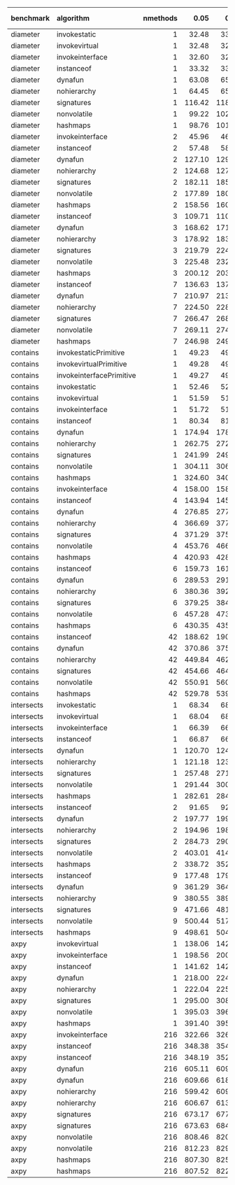 |benchmark  |algorithm                | nmethods|   0.05|   0.50|   0.95|   mean| overhead 0.05| overhead 0.50| overhead 0.95| overhead mean|
|:----------|:------------------------|--------:|------:|------:|------:|------:|-------------:|-------------:|-------------:|-------------:|
|diameter   |invokestatic             |        1|  32.48|  33.11|  33.17|  32.88|          0.00|          0.00|          0.00|          0.00|
|diameter   |invokevirtual            |        1|  32.48|  32.82|  32.93|  32.72|          0.00|          0.00|          0.00|          0.00|
|diameter   |invokeinterface          |        1|  32.60|  32.95|  33.21|  32.84|          0.00|          0.00|          0.00|          0.00|
|diameter   |instanceof               |        1|  33.32|  33.71|  34.07|  33.76|          0.00|          0.00|          0.00|          0.00|
|diameter   |dynafun                  |        1|  63.08|  65.05|  65.97|  64.65|          0.12|          0.12|          0.12|          0.12|
|diameter   |nohierarchy              |        1|  64.45|  65.89|  66.84|  65.74|          0.12|          0.12|          0.12|          0.12|
|diameter   |signatures               |        1| 116.42| 118.16| 123.31| 119.75|          0.33|          0.33|          0.34|          0.33|
|diameter   |nonvolatile              |        1|  99.22| 102.68| 104.15| 101.84|          0.26|          0.27|          0.27|          0.26|
|diameter   |hashmaps                 |        1|  98.76| 101.83| 103.74| 101.10|          0.26|          0.26|          0.26|          0.26|
|diameter   |invokeinterface          |        2|  45.96|  46.08|  47.49|  46.65|         -0.04|         -0.04|         -0.04|         -0.04|
|diameter   |instanceof               |        2|  57.48|  58.07|  58.17|  57.84|          0.00|          0.00|          0.00|          0.00|
|diameter   |dynafun                  |        2| 127.10| 129.48| 131.15| 129.04|          0.26|          0.27|          0.27|          0.26|
|diameter   |nohierarchy              |        2| 124.68| 127.29| 128.43| 126.54|          0.25|          0.26|          0.26|          0.25|
|diameter   |signatures               |        2| 182.11| 185.57| 188.67| 185.26|          0.47|          0.48|          0.48|          0.47|
|diameter   |nonvolatile              |        2| 177.89| 180.46| 185.28| 181.27|          0.45|          0.46|          0.46|          0.46|
|diameter   |hashmaps                 |        2| 158.56| 160.92| 164.88| 162.12|          0.38|          0.38|          0.39|          0.39|
|diameter   |instanceof               |        3| 109.71| 110.14| 116.28| 111.10|          0.00|          0.00|          0.00|          0.00|
|diameter   |dynafun                  |        3| 168.62| 171.64| 173.58| 171.14|          0.23|          0.24|          0.22|          0.23|
|diameter   |nohierarchy              |        3| 178.92| 183.09| 186.17| 182.31|          0.27|          0.28|          0.26|          0.27|
|diameter   |signatures               |        3| 219.79| 224.67| 227.12| 223.62|          0.44|          0.44|          0.42|          0.43|
|diameter   |nonvolatile              |        3| 225.48| 232.37| 233.15| 230.15|          0.46|          0.47|          0.44|          0.46|
|diameter   |hashmaps                 |        3| 200.12| 203.99| 206.38| 203.25|          0.36|          0.36|          0.34|          0.35|
|diameter   |instanceof               |        7| 136.63| 137.38| 138.38| 137.54|          0.00|          0.00|          0.00|          0.00|
|diameter   |dynafun                  |        7| 210.97| 213.28| 216.78| 213.62|          0.28|          0.28|          0.28|          0.28|
|diameter   |nohierarchy              |        7| 224.50| 228.18| 231.69| 228.13|          0.33|          0.34|          0.34|          0.33|
|diameter   |signatures               |        7| 266.47| 268.85| 274.00| 269.95|          0.49|          0.49|          0.49|          0.49|
|diameter   |nonvolatile              |        7| 269.11| 274.68| 277.60| 273.16|          0.50|          0.51|          0.50|          0.50|
|diameter   |hashmaps                 |        7| 246.98| 249.97| 254.36| 250.58|          0.42|          0.42|          0.42|          0.42|
|contains   |invokestaticPrimitive    |        1|  49.23|  49.79|  49.88|  49.46|          0.00|          0.00|          0.00|          0.00|
|contains   |invokevirtualPrimitive   |        1|  49.28|  49.42|  49.61|  49.44|          0.00|          0.00|          0.00|          0.00|
|contains   |invokeinterfacePrimitive |        1|  49.27|  49.37|  51.81|  50.18|          0.00|          0.00|          0.00|          0.00|
|contains   |invokestatic             |        1|  52.46|  52.91|  53.22|  52.75|         -0.01|         -0.01|         -0.01|         -0.01|
|contains   |invokevirtual            |        1|  51.59|  51.86|  52.02|  51.82|         -0.01|         -0.01|         -0.01|         -0.01|
|contains   |invokeinterface          |        1|  51.72|  51.80|  62.85|  56.34|         -0.01|         -0.01|         -0.01|         -0.01|
|contains   |instanceof               |        1|  80.34|  81.08|  82.58|  81.35|          0.00|          0.00|          0.00|          0.00|
|contains   |dynafun                  |        1| 174.94| 178.43| 182.60| 178.96|          0.04|          0.04|          0.04|          0.04|
|contains   |nohierarchy              |        1| 262.75| 272.98| 275.22| 268.84|          0.08|          0.09|          0.09|          0.08|
|contains   |signatures               |        1| 241.99| 249.60| 255.96| 248.85|          0.07|          0.07|          0.08|          0.07|
|contains   |nonvolatile              |        1| 304.11| 306.18| 322.37| 312.34|          0.10|          0.10|          0.11|          0.10|
|contains   |hashmaps                 |        1| 324.60| 340.12| 342.16| 333.93|          0.11|          0.12|          0.11|          0.11|
|contains   |invokeinterface          |        4| 158.00| 158.47| 159.99| 159.09|          0.01|          0.01|          0.01|          0.01|
|contains   |instanceof               |        4| 143.94| 145.54| 147.31| 145.61|          0.00|          0.00|          0.00|          0.00|
|contains   |dynafun                  |        4| 276.85| 277.65| 282.30| 279.65|          0.06|          0.06|          0.06|          0.06|
|contains   |nohierarchy              |        4| 366.69| 377.33| 379.80| 372.65|          0.10|          0.10|          0.10|          0.10|
|contains   |signatures               |        4| 371.29| 375.50| 402.81| 385.32|          0.10|          0.10|          0.11|          0.11|
|contains   |nonvolatile              |        4| 453.76| 466.91| 473.95| 464.75|          0.14|          0.14|          0.14|          0.14|
|contains   |hashmaps                 |        4| 420.93| 428.98| 439.17| 429.67|          0.12|          0.13|          0.13|          0.13|
|contains   |instanceof               |        6| 159.73| 161.30| 162.33| 160.97|          0.00|          0.00|          0.00|          0.00|
|contains   |dynafun                  |        6| 289.53| 291.71| 296.03| 292.86|          0.06|          0.06|          0.06|          0.06|
|contains   |nohierarchy              |        6| 380.36| 392.73| 392.71| 386.03|          0.10|          0.10|          0.10|          0.10|
|contains   |signatures               |        6| 379.25| 384.03| 391.55| 385.31|          0.10|          0.10|          0.10|          0.10|
|contains   |nonvolatile              |        6| 457.28| 473.69| 477.08| 467.61|          0.13|          0.14|          0.14|          0.14|
|contains   |hashmaps                 |        6| 430.35| 435.38| 452.21| 440.59|          0.12|          0.12|          0.13|          0.12|
|contains   |instanceof               |       42| 188.62| 190.30| 191.58| 190.10|          0.00|          0.00|          0.00|          0.00|
|contains   |dynafun                  |       42| 370.86| 375.57| 381.72| 375.94|          0.08|          0.08|          0.08|          0.08|
|contains   |nohierarchy              |       42| 449.84| 462.54| 465.26| 457.38|          0.12|          0.12|          0.12|          0.12|
|contains   |signatures               |       42| 454.66| 464.39| 470.58| 461.74|          0.12|          0.12|          0.12|          0.12|
|contains   |nonvolatile              |       42| 550.91| 560.88| 569.28| 560.05|          0.16|          0.17|          0.17|          0.17|
|contains   |hashmaps                 |       42| 529.78| 539.49| 549.48| 538.73|          0.15|          0.16|          0.16|          0.16|
|intersects |invokestatic             |        1|  68.34|  68.59|  72.83|  69.43|          0.00|          0.00|          0.00|          0.00|
|intersects |invokevirtual            |        1|  68.04|  68.58|  68.99|  68.53|          0.00|          0.00|          0.00|          0.00|
|intersects |invokeinterface          |        1|  66.39|  66.50|  67.87|  67.06|          0.00|          0.00|          0.00|          0.00|
|intersects |instanceof               |        1|  66.87|  66.97|  70.77|  69.03|          0.00|          0.00|          0.00|          0.00|
|intersects |dynafun                  |        1| 120.70| 124.42| 129.15| 125.09|          0.03|          0.03|          0.03|          0.03|
|intersects |nohierarchy              |        1| 121.18| 123.73| 128.74| 124.60|          0.03|          0.03|          0.03|          0.03|
|intersects |signatures               |        1| 257.48| 271.25| 274.41| 265.35|          0.10|          0.11|          0.11|          0.10|
|intersects |nonvolatile              |        1| 291.44| 300.64| 308.75| 298.57|          0.12|          0.12|          0.13|          0.12|
|intersects |hashmaps                 |        1| 282.61| 284.44| 295.59| 288.08|          0.12|          0.11|          0.12|          0.12|
|intersects |instanceof               |        2|  91.65|  92.53|  93.41|  92.55|          0.00|          0.00|          0.00|          0.00|
|intersects |dynafun                  |        2| 197.77| 199.52| 204.43| 200.53|          0.05|          0.05|          0.05|          0.05|
|intersects |nohierarchy              |        2| 194.96| 198.52| 203.58| 198.10|          0.04|          0.04|          0.05|          0.04|
|intersects |signatures               |        2| 284.73| 290.60| 297.04| 290.81|          0.08|          0.08|          0.09|          0.08|
|intersects |nonvolatile              |        2| 403.01| 414.25| 425.56| 413.87|          0.13|          0.14|          0.14|          0.14|
|intersects |hashmaps                 |        2| 338.72| 352.26| 360.11| 350.71|          0.10|          0.11|          0.11|          0.11|
|intersects |instanceof               |        9| 177.48| 179.06| 185.09| 179.76|          0.00|          0.00|          0.00|          0.00|
|intersects |dynafun                  |        9| 361.29| 364.25| 372.83| 366.02|          0.08|          0.08|          0.08|          0.08|
|intersects |nohierarchy              |        9| 380.55| 389.60| 392.39| 388.20|          0.09|          0.09|          0.09|          0.09|
|intersects |signatures               |        9| 471.66| 481.69| 487.87| 479.54|          0.13|          0.13|          0.13|          0.13|
|intersects |nonvolatile              |        9| 500.44| 517.58| 529.77| 517.19|          0.14|          0.15|          0.15|          0.15|
|intersects |hashmaps                 |        9| 498.61| 504.56| 527.04| 511.60|          0.14|          0.14|          0.15|          0.14|
|axpy       |invokevirtual            |        1| 138.06| 142.41| 143.64| 142.24|          0.00|          0.00|          0.00|          0.00|
|axpy       |invokeinterface          |        1| 198.56| 200.52| 201.64| 200.01|          0.04|          0.04|          0.04|          0.04|
|axpy       |instanceof               |        1| 141.62| 142.32| 143.57| 142.68|          0.00|          0.00|          0.00|          0.00|
|axpy       |dynafun                  |        1| 218.00| 224.32| 225.28| 222.04|          0.06|          0.06|          0.06|          0.06|
|axpy       |nohierarchy              |        1| 222.04| 225.37| 229.66| 226.02|          0.06|          0.06|          0.06|          0.06|
|axpy       |signatures               |        1| 295.00| 308.23| 314.18| 303.07|          0.12|          0.12|          0.13|          0.12|
|axpy       |nonvolatile              |        1| 395.03| 396.48| 416.62| 405.43|          0.19|          0.19|          0.20|          0.20|
|axpy       |hashmaps                 |        1| 391.40| 395.99| 410.20| 400.99|          0.19|          0.19|          0.20|          0.19|
|axpy       |invokeinterface          |      216| 322.66| 326.00| 343.97| 333.42|         -0.02|         -0.02|         -0.01|         -0.01|
|axpy       |instanceof               |      216| 348.38| 354.77| 359.38| 353.56|          0.00|          0.00|          0.00|          0.00|
|axpy       |instanceof               |      216| 348.19| 352.91| 357.82| 353.13|          0.00|          0.00|          0.00|          0.00|
|axpy       |dynafun                  |      216| 605.11| 609.56| 620.62| 611.77|          0.19|          0.18|          0.18|          0.18|
|axpy       |dynafun                  |      216| 609.66| 618.04| 629.85| 618.85|          0.19|          0.19|          0.19|          0.19|
|axpy       |nohierarchy              |      216| 599.42| 609.61| 622.13| 610.27|          0.18|          0.18|          0.18|          0.18|
|axpy       |nohierarchy              |      216| 606.67| 613.01| 627.92| 615.41|          0.19|          0.18|          0.19|          0.18|
|axpy       |signatures               |      216| 673.17| 677.96| 693.48| 683.16|          0.24|          0.23|          0.23|          0.23|
|axpy       |signatures               |      216| 673.63| 684.92| 697.81| 686.10|          0.23|          0.23|          0.23|          0.23|
|axpy       |nonvolatile              |      216| 808.46| 820.99| 837.13| 823.10|          0.33|          0.33|          0.33|          0.33|
|axpy       |nonvolatile              |      216| 812.23| 829.67| 842.45| 825.58|          0.33|          0.33|          0.33|          0.33|
|axpy       |hashmaps                 |      216| 807.30| 825.08| 834.16| 821.91|          0.33|          0.33|          0.33|          0.33|
|axpy       |hashmaps                 |      216| 807.52| 822.92| 832.65| 819.72|          0.33|          0.33|          0.33|          0.33|
